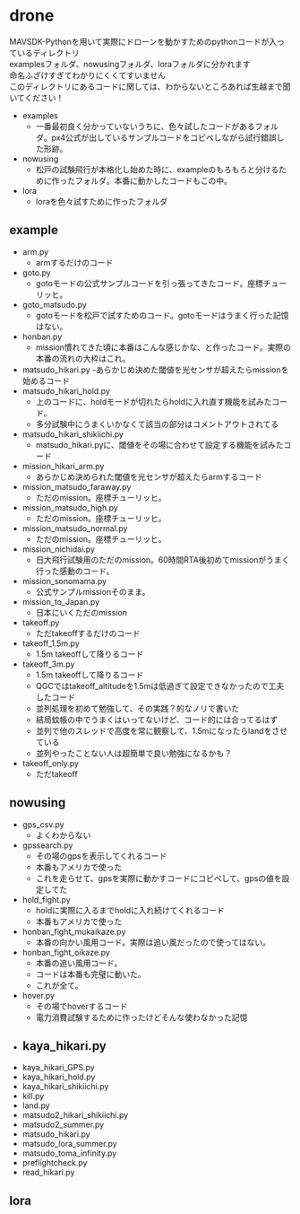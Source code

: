 # drone
MAVSDK-Pythonを用いて実際にドローンを動かすためのpythonコードが入っているディレクトリ<br>
examplesフォルダ、nowusingフォルダ、loraフォルダに分かれます<br>
命名ふざけすぎてわかりにくくてすいません<br>
このディレクトリにあるコードに関しては、わからないところあれば生越まで聞いてください！

- examples
  - 一番最初良く分かっていないうちに、色々試したコードがあるフォルダ。px4公式が出しているサンプルコードをコピペしながら試行錯誤した形跡。
- nowusing
  - 松戸の試験飛行が本格化し始めた時に、exampleのもろもろと分けるために作ったフォルダ。本番に動かしたコードもこの中。
- lora
  - loraを色々試すために作ったフォルダ
  
## example
- arm.py
  - armするだけのコード
- goto.py
  - gotoモードの公式サンプルコードを引っ張ってきたコード。座標チューリッヒ。
- goto_matsudo.py
  - gotoモードを松戸で試すためのコード。gotoモードはうまく行った記憶はない。
- honban.py
  - mission慣れてきた頃に本番はこんな感じかな、と作ったコード。実際の本番の流れの大枠はこれ。
- matsudo_hikari.py
  -あらかじめ決めた閾値を光センサが超えたらmissionを始めるコード 
- matsudo_hikari_hold.py
  - 上のコードに、holdモードが切れたらholdに入れ直す機能を試みたコード。
  - 多分試験中にうまくいかなくて該当の部分はコメントアウトされてる
- matsudo_hikari_shikiichi.py
  - matsudo_hikari.pyに、閾値をその場に合わせて設定する機能を試みたコード
- mission_hikari_arm.py
  - あらかじめ決められた閾値を光センサが超えたらarmするコード
- mission_matsudo_faraway.py
  - ただのmission。座標チューリッヒ。
- mission_matsudo_high.py
  - ただのmission。座標チューリッヒ。
- mission_matsudo_normal.py
  - ただのmission。座標チューリッヒ。
- mission_nichidai.py
  - 日大飛行試験用のただのmission。60時間RTA後初めてmissionがうまく行った感動のコード。
- mission_sonomama.py
  - 公式サンプルmissionそのまま。
- mission_to_Japan.py
  - 日本にいくただのmission
- takeoff.py
  - ただtakeoffするだけのコード
- takeoff_1.5m.py
  - 1.5m takeoffして降りるコード
- takeoff_3m.py
  - 1.5m takeoffして降りるコード
  - QGCではtakeoff_altitudeを1.5mは低過ぎて設定できなかったので工夫したコード
  - 並列処理を初めて勉強して、その実践？的なノリで書いた
  - 結局蚊帳の中でうまくはいってないけど、コード的には合ってるはず
  - 並列で他のスレッドで高度を常に観察して、1.5mになったらlandをさせている
  - 並列やったことない人は超簡単で良い勉強になるかも？
- takeoff_only.py
  - ただtakeoff 

## nowusing
- gps_csv.py
  - よくわからない
- gpssearch.py
  - その場のgpsを表示してくれるコード
  - 本番もアメリカで使った
  - これを走らせて、gpsを実際に動かすコードにコピペして、gpsの値を設定してた
- hold_fight.py
  - holdに実際に入るまでholdに入れ続けてくれるコード
  - 本番もアメリカで使った
- honban_fight_mukaikaze.py
  - 本番の向かい風用コード。実際は追い風だったので使ってはない。
- honban_fight_oikaze.py
  - 本番の追い風用コード。
  - コードは本番も完璧に動いた。
  - これが全て。
- hover.py
  - その場でhoverするコード
  - 電力消費試験するために作ったけどそんな使わなかった記憶
- kaya_hikari.py
  - 
- kaya_hikari_GPS.py
- kaya_hikari_hold.py
- kaya_hikari_shikiichi.py
- kill.py
- land.py
- matsudo2_hikari_shikiichi.py
- matsudo2_summer.py
- matsudo_hikari.py
- matsudo_lora_summer.py
- matsudo_toma_infinity.py
- preflightcheck.py
- read_hikari.py
## lora

